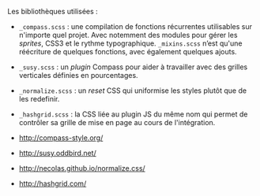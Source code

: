 Les bibliothèques utilisées :

 - `_compass.scss`   : une compilation de fonctions récurrentes utilisables sur n'importe quel projet. Avec notemment des modules pour gérer les _sprites_, CSS3 et le rythme typographique.
   `_mixins.scss`      n’est qu'une réécriture de quelques fonctions, avec également quelques ajouts.
 - `_susy.scss`      : un _plugin_ Compass pour aider à travailler avec des grilles verticales définies en pourcentages.
 - `_normalize.scss` : un _reset_ CSS qui uniformise les styles plutôt que de les redefinir.
 - `_hashgrid.scss`  : la CSS liée au plugin JS du même nom qui permet de contrôler sa grille de mise en page au cours de l'intégration.
 
 - http://compass-style.org/
 - http://susy.oddbird.net/
 - http://necolas.github.io/normalize.css/
 - http://hashgrid.com/